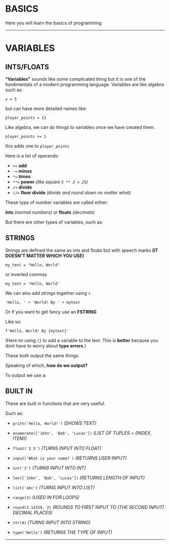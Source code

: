 # BASICS

Here you will learn the basics of programming

---

# VARIABLES

## INTS/FLOATS

 **"Variables"** sounds like some complicated thing but it is one of the fundimentals of a modern programming language.
 Variables are like algebra such as:

`x = 5`

but can have more detailed names like:

`player_points = 13`



Like algebra, we can do things to variables once we have created them.

`player_points += 1`

this adds one to `player_points`

Here is a list of operands:

- `+=` **add**
- `-=` **minus**
- `*=` **times**
- `**=` **power** *(like square `5 ** 2 = 25`)*
- `/=` **divide**
- `//=` **floor divide** *(divide and round down no matter what)*
  
  

These type of number variables are called either:

**ints** *(normal numbers)* or **floats** *(decimals)*



But there are other types of variables, such as:

## STRINGS

Strings are defined the same as ints and floats but with speech marks **(IT DOESN'T MATTER WHICH YOU USE)**

`my_text = "Hello, World"`

or inverted commas

`my_text = 'Hello, World'`



We can also add strings together using `+`

`'Hello, ' + 'World! By ' + mytext`

Or if you want to get fancy use an **FSTRING**

Like so:

`f'Hello, World! By {mytext}'`

(Here im using `{}` to add a variable to the text. This is **better** because you dont have to worry about **type errors**.)



These both output the same things.

Speaking of which, **how do we output?**

To output we use a:

## BUILT IN

These are built in functions that are very useful.

Such as:

- `print('Hello, World!')` *(SHOWS TEXT)*

- `enumerate(['John', 'Bob', 'Lucas'])` *(LIST OF TUPLES = (INDEX, ITEM))*

- `float('2.5')` *(TURNS INPUT INTO FLOAT)*
- `input('What is your name? )` *(RETURNS USER INPUT)*
- `int('3')` *(TURNS INPUT INTO INT)*
- `len(['John', 'Bob', 'Lucas'])` *(RETURNS LENGTH OF INPUT)*
- `list('abc')` *(TURNS INPUT INTO LIST)*
- `range(3)` *(USED IN FOR LOOPS)*
- `round(3.14159, 2)` *(ROUNDS TO FIRST INPUT TO (THE SECOND INPUT) DECIMAL PLACES)*
- `str(4)` *(TURNS INPUT INTO STRING)*
- `type('Hello')` *(RETURNS THE TYPE OF INPUT)*

---
